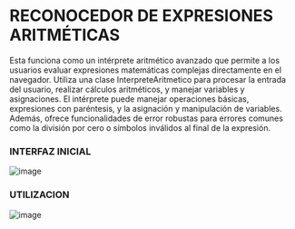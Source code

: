 # RECONOCEDOR DE EXPRESIONES ARITMÉTICAS

Esta funciona como un intérprete aritmético avanzado que permite a los usuarios evaluar expresiones matemáticas complejas directamente en el navegador. 
Utiliza una clase InterpreteAritmetico para procesar la entrada del usuario, realizar cálculos aritméticos, y manejar variables y asignaciones. 
El intérprete puede manejar operaciones básicas, expresiones con paréntesis, y la asignación y manipulación de variables. 
Además, ofrece funcionalidades de error robustas para errores comunes como la división por cero o símbolos inválidos al final de la expresión.

### INTERFAZ INICIAL

![image](https://github.com/user-attachments/assets/6283e237-d7fa-4499-a5bc-ce8ddb0700e2)


### UTILIZACION

![image](https://github.com/user-attachments/assets/1f169326-cd30-4891-8192-d266996f0d02)
